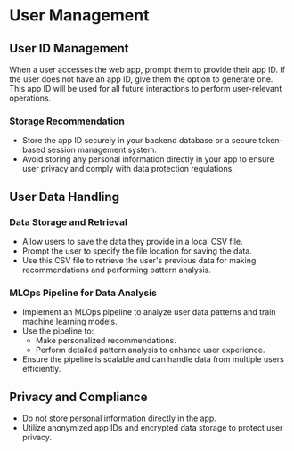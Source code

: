 # User Management

## User ID Management

When a user accesses the web app, prompt them to provide their app ID. If the user does not have an app ID, give them the option to generate one. This app ID will be used for all future interactions to perform user-relevant operations. 

### Storage Recommendation
- Store the app ID securely in your backend database or a secure token-based session management system.
- Avoid storing any personal information directly in your app to ensure user privacy and comply with data protection regulations.

## User Data Handling

### Data Storage and Retrieval
- Allow users to save the data they provide in a local CSV file. 
- Prompt the user to specify the file location for saving the data.
- Use this CSV file to retrieve the user's previous data for making recommendations and performing pattern analysis.

### MLOps Pipeline for Data Analysis
- Implement an MLOps pipeline to analyze user data patterns and train machine learning models.
- Use the pipeline to:
  - Make personalized recommendations.
  - Perform detailed pattern analysis to enhance user experience.
- Ensure the pipeline is scalable and can handle data from multiple users efficiently.

## Privacy and Compliance
- Do not store personal information directly in the app.
- Utilize anonymized app IDs and encrypted data storage to protect user privacy.